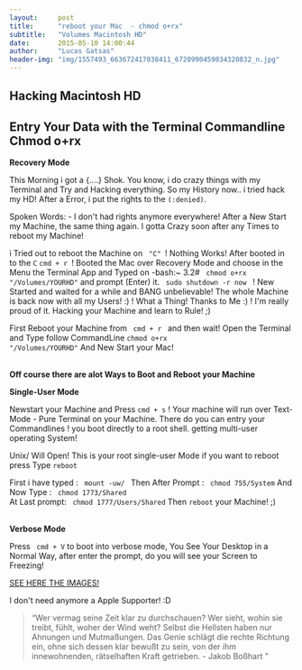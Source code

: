 ```yaml
---
layout:     post
title:      "reboot your Mac  - chmod o+rx"
subtitle:   "Volumes Macintosh HD"
date:       2015-05-10 14:00:44
author:     "Lucas Gatsas"
header-img: "img/1557493_663672417038411_6720990459034320832_n.jpg"
---
```

<h2 class="section-heading"> Hacking Macintosh HD </h2>
<h2 class="section-heading">Entry Your Data with the Terminal Commandline Chmod o+rx</h2>





<strong> Recovery Mode </strong> 

This Morning i got a {....} Shok. You know, i do crazy things with my Terminal and Try and Hacking everything. 
So my History now.. i tried hack my HD! After a Error, i put the rights to the <code>(:denied)</code>.

Spoken Words: - I don't had rights anymore everywhere! After a New Start my Machine, the same thing again. I gotta Crazy soon after any Times to reboot my Machine!

i Tried out to reboot the Machine on <code> "C" </code>! Nothing Works! After booted in to the <code>C</code>
<code>cmd + r </code>! Booted the Mac over Recovery Mode and choose in the Menu the Terminal App and Typed on -bash:~ 3.2# <code> chmod o+rx "/Volumes/YOURHD"</code> and prompt (Enter) it. <code> sudo shutdown -r now </code> ! New Started and waited for a while 
and BANG unbelievable! The whole Machine is back now with all my Users! :) ! What a Thing! Thanks to Me :) ! I'm really proud of it. Hacking your Machine and learn to Rule! ;)


First Reboot your Machine from <code> cmd + r  </code> and then wait!
Open the Terminal and Type follow CommandLine <code>chmod o+rx "/Volumes/YOURHD"</code>
And New Start your Mac!

<br>
<strong> Off course there are alot Ways to Boot and Reboot your Machine </strong>

<br>



<strong> Single-User Mode </strong> 


Newstart your Machine and Press <code>cmd + s</code> ! Your machine will run over Text-Mode - Pure Terminal on your Machine. 
There do you can entry your Commandlines ! you boot directly to a root shell. getting multi-user operating System!

Unix/ Will Open! This is your root single-user Mode if you want to reboot press Type 
<code>reboot</code> 

First i have typed : <code> mount -uw/ </code>
Then After Prompt : <code> chmod 755/System</code>
And Now Type : <code> chmod 1773/Shared </code>
At Last prompt: <code> chmod 1777/Users/Shared</code>
Then <code>reboot</code> your Machine! ;) 




<br>
<strong> Verbose Mode </strong> 

Press <code> cmd + V</code> to boot into verbose mode, You See Your Desktop in a Normal Way, after enter the prompt, do you will see your Screen to Freezing!




<a href="https://lucasgatsas.ch/chmod/"> SEE HERE THE IMAGES! </a> 




I don't need anymore a Apple Supporter! :D 


<blockquote>
“Wer vermag seine Zeit klar zu durchschauen? Wer sieht, wohin sie treibt, fühlt, woher der Wind weht? Selbst die Hellsten haben nur Ahnungen und Mutmaßungen. Das Genie schlägt die rechte Richtung ein, ohne sich dessen klar bewußt zu sein, von der ihm innewohnenden, rätselhaften Kraft getrieben. - Jakob Boßhart  ” 
</blockquote>

